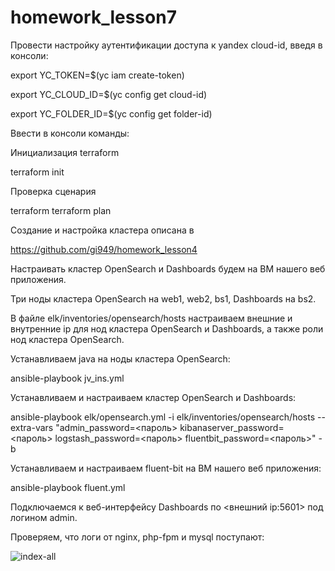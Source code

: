 # homework_lesson7
Провести настройку аутентификации доступа к yandex cloud-id, введя в консоли:

export YC_TOKEN=$(yc iam create-token)

export YC_CLOUD_ID=$(yc config get cloud-id)

export YC_FOLDER_ID=$(yc config get folder-id)

Ввести в консоли команды:

Инициализация terraform

terraform init

Проверка сценария

terraform terraform plan

Создание и настройка кластера описана в

https://github.com/gi949/homework_lesson4

Настраивать кластер OpenSearch и Dashboards будем на ВМ нашего веб приложения.

Три ноды кластера OpenSearch на web1, web2, bs1, Dashboards на bs2.

В файле elk/inventories/opensearch/hosts настраиваем внешние и внутренние ip для нод кластера OpenSearch и Dashboards,
а также роли нод кластера OpenSearch.

Устанавливаем java на ноды кластера OpenSearch:

ansible-playbook jv_ins.yml

Устанавливаем и настраиваем кластер OpenSearch и Dashboards:

ansible-playbook elk/opensearch.yml -i elk/inventories/opensearch/hosts --extra-vars "admin_password=<пароль> kibanaserver_password=<пароль> logstash_password=<пароль> fluentbit_password=<пароль>" -b

Устанавливаем и настраиваем fluent-bit на ВМ нашего веб приложения:

ansible-playbook fluent.yml

Подключаемся к веб-интерфейсу Dashboards по <внешний ip:5601> под логином admin.

Проверяем, что логи от nginx, php-fpm и mysql поступают:


![index-all](https://github.com/gi949/homework_lesson7/assets/94520051/9b8b04ca-590c-40b6-8634-5c31151f8d7f)



